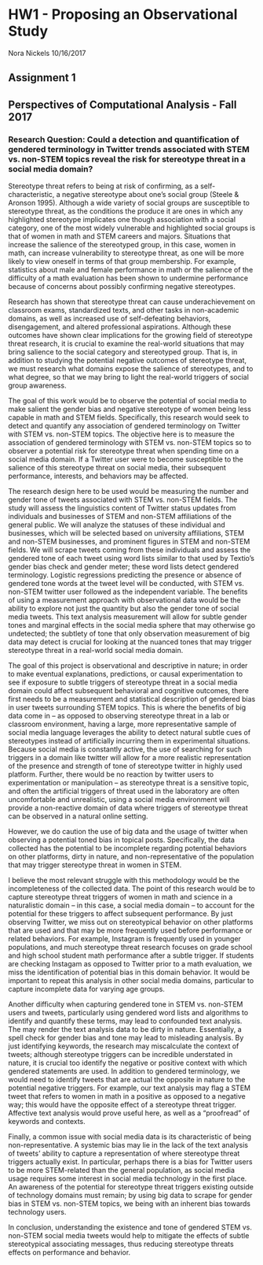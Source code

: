 HW1 - Proposing an Observational Study
================
Nora Nickels
10/16/2017

Assignment 1
------------

Perspectives of Computational Analysis - Fall 2017
--------------------------------------------------

### Research Question: Could a detection and quantification of gendered terminology in Twitter trends associated with STEM vs. non-STEM topics reveal the risk for stereotype threat in a social media domain?

Stereotype threat refers to being at risk of confirming, as a self-characteristic, a negative stereotype about one’s social group (Steele & Aronson 1995). Although a wide variety of social groups are susceptible to stereotype threat, as the conditions the produce it are ones in which any highlighted stereotype implicates one though association with a social category, one of the most widely vulnerable and highlighted social groups is that of women in math and STEM careers and majors. Situations that increase the salience of the stereotyped group, in this case, women in math, can increase vulnerability to stereotype threat, as one will be more likely to view oneself in terms of that group membership. For example, statistics about male and female performance in math or the salience of the difficulty of a math evaluation has been shown to undermine performance because of concerns about possibly confirming negative stereotypes.

Research has shown that stereotype threat can cause underachievement on classroom exams, standardized texts, and other tasks in non-academic domains, as well as increased use of self-defeating behaviors, disengagement, and altered professional aspirations. Although these outcomes have shown clear implications for the growing field of stereotype threat research, it is crucial to examine the real-world situations that may bring salience to the social category and stereotyped group. That is, in addition to studying the potential negative outcomes of stereotype threat, we must research what domains expose the salience of stereotypes, and to what degree, so that we may bring to light the real-world triggers of social group awareness.

The goal of this work would be to observe the potential of social media to make salient the gender bias and negative stereotype of women being less capable in math and STEM fields. Specifically, this research would seek to detect and quantify any association of gendered terminology on Twitter with STEM vs. non-STEM topics. The objective here is to measure the association of gendered terminology with STEM vs. non-STEM topics so to observer a potential risk for stereotype threat when spending time on a social media domain. If a Twitter user were to become susceptible to the salience of this stereotype threat on social media, their subsequent performance, interests, and behaviors may be affected.

The research design here to be used would be measuring the number and gender tone of tweets associated with STEM vs. non-STEM fields. The study will assess the linguistics content of Twitter status updates from individuals and businesses of STEM and non-STEM affiliations of the general public. We will analyze the statuses of these individual and businesses, which will be selected based on university affiliations, STEM and non-STEM businesses, and prominent figures in STEM and non-STEM fields. We will scrape tweets coming from these individuals and assess the gendered tone of each tweet using word lists similar to that used by Textio’s gender bias check and gender meter; these word lists detect gendered terminology. Logistic regressions predicting the presence or absence of gendered tone words at the tweet level will be conducted, with STEM vs. non-STEM twitter user followed as the independent variable. The benefits of using a measurement approach with observational data would be the ability to explore not just the quantity but also the gender tone of social media tweets. This text analysis measurement will allow for subtle gender tones and marginal effects in the social media sphere that may otherwise go undetected; the subtlety of tone that only observation measurement of big data may detect is crucial for looking at the nuanced tones that may trigger stereotype threat in a real-world social media domain.

The goal of this project is observational and descriptive in nature; in order to make eventual explanations, predictions, or causal experimentation to see if exposure to subtle triggers of stereotype threat in a social media domain could affect subsequent behavioral and cognitive outcomes, there first needs to be a measurement and statistical description of gendered bias in user tweets surrounding STEM topics. This is where the benefits of big data come in – as opposed to observing stereotype threat in a lab or classroom environment, having a large, more representative sample of social media language leverages the ability to detect natural subtle cues of stereotypes instead of artificially incurring them in experimental situations. Because social media is constantly active, the use of searching for such triggers in a domain like twitter will allow for a more realistic representation of the presence and strength of tone of stereotype twitter in highly used platform. Further, there would be no reaction by twitter users to experimentation or manipulation – as stereotype threat is a sensitive topic, and often the artificial triggers of threat used in the laboratory are often uncomfortable and unrealistic, using a social media environment will provide a non-reactive domain of data where triggers of stereotype threat can be observed in a natural online setting.

However, we do caution the use of big data and the usage of twitter when observing a potential toned bias in topical posts. Specifically, the data collected has the potential to be incomplete regarding potential behaviors on other platforms, dirty in nature, and non-representative of the population that may trigger stereotype threat in women in STEM.

I believe the most relevant struggle with this methodology would be the incompleteness of the collected data. The point of this research would be to capture stereotype threat triggers of women in math and science in a naturalistic domain – in this case, a social media domain – to account for the potential for these triggers to affect subsequent performance. By just observing Twitter, we miss out on stereotypical behavior on other platforms that are used and that may be more frequently used before performance or related behaviors. For example, Instagram is frequently used in younger populations, and much stereotype threat research focuses on grade school and high school student math performance after a subtle trigger. If students are checking Instagam as opposed to Twitter prior to a math evaluation, we miss the identification of potential bias in this domain behavior. It would be important to repeat this analysis in other social media domains, particular to capture incomplete data for varying age groups.

Another difficulty when capturing gendered tone in STEM vs. non-STEM users and tweets, particularly using gendered word lists and algorithms to identify and quantify these terms, may lead to confounded text analysis. The may render the text analysis data to be dirty in nature. Essentially, a spell check for gender bias and tone may lead to misleading analysis. By just identifying keywords, the research may miscalculate the context of tweets; although stereotype triggers can be incredible understated in nature, it is crucial too identify the negative or positive context with which gendered statements are used. In addition to gendered terminology, we would need to identify tweets that are actual the opposite in nature to the potential negative triggers. For example, our text analysis may flag a STEM tweet that refers to women in math in a positive as opposed to a negative way; this would have the opposite effect of a stereotype threat trigger. Affective text analysis would prove useful here, as well as a “proofread” of keywords and contexts.

Finally, a common issue with social media data is its characteristic of being non-representative. A systemic bias may lie in the lack of the text analysis of tweets’ ability to capture a representation of where stereotype threat triggers actually exist. In particular, perhaps there is a bias for Twitter users to be more STEM-related than the general population, as social media usage requires some interest in social media technology in the first place. An awareness of the potential for stereotype threat triggers existing outside of technology domains must remain; by using big data to scrape for gender bias in STEM vs. non-STEM topics, we being with an inherent bias towards technology users.

In conclusion, understanding the existence and tone of gendered STEM vs. non-STEM social media tweets would help to mitigate the effects of subtle stereotypical associating messages, thus reducing stereotype threats effects on performance and behavior.
